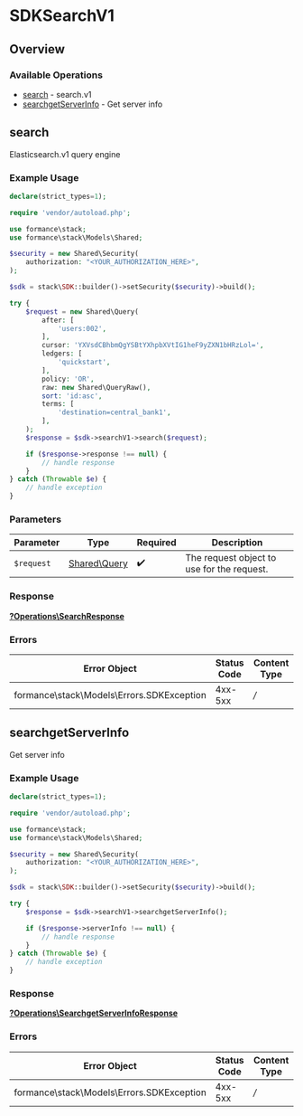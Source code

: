 # SDKSearchV1

## Overview

### Available Operations

* [search](#search) - search.v1
* [searchgetServerInfo](#searchgetserverinfo) - Get server info

## search

Elasticsearch.v1 query engine

### Example Usage

```php
declare(strict_types=1);

require 'vendor/autoload.php';

use formance\stack;
use formance\stack\Models\Shared;

$security = new Shared\Security(
    authorization: "<YOUR_AUTHORIZATION_HERE>",
);

$sdk = stack\SDK::builder()->setSecurity($security)->build();

try {
    $request = new Shared\Query(
        after: [
            'users:002',
        ],
        cursor: 'YXVsdCBhbmQgYSBtYXhpbXVtIG1heF9yZXN1bHRzLol=',
        ledgers: [
            'quickstart',
        ],
        policy: 'OR',
        raw: new Shared\QueryRaw(),
        sort: 'id:asc',
        terms: [
            'destination=central_bank1',
        ],
    );
    $response = $sdk->searchV1->search($request);

    if ($response->response !== null) {
        // handle response
    }
} catch (Throwable $e) {
    // handle exception
}
```

### Parameters

| Parameter                                    | Type                                         | Required                                     | Description                                  |
| -------------------------------------------- | -------------------------------------------- | -------------------------------------------- | -------------------------------------------- |
| `$request`                                   | [Shared\Query](../../Models/Shared/Query.md) | :heavy_check_mark:                           | The request object to use for the request.   |

### Response

**[?Operations\SearchResponse](../../Models/Operations/SearchResponse.md)**

### Errors

| Error Object                              | Status Code                               | Content Type                              |
| ----------------------------------------- | ----------------------------------------- | ----------------------------------------- |
| formance\stack\Models\Errors.SDKException | 4xx-5xx                                   | */*                                       |


## searchgetServerInfo

Get server info

### Example Usage

```php
declare(strict_types=1);

require 'vendor/autoload.php';

use formance\stack;
use formance\stack\Models\Shared;

$security = new Shared\Security(
    authorization: "<YOUR_AUTHORIZATION_HERE>",
);

$sdk = stack\SDK::builder()->setSecurity($security)->build();

try {
    $response = $sdk->searchV1->searchgetServerInfo();

    if ($response->serverInfo !== null) {
        // handle response
    }
} catch (Throwable $e) {
    // handle exception
}
```

### Response

**[?Operations\SearchgetServerInfoResponse](../../Models/Operations/SearchgetServerInfoResponse.md)**

### Errors

| Error Object                              | Status Code                               | Content Type                              |
| ----------------------------------------- | ----------------------------------------- | ----------------------------------------- |
| formance\stack\Models\Errors.SDKException | 4xx-5xx                                   | */*                                       |
